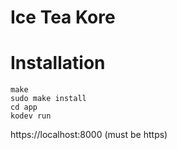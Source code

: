 # Ice Tea Kore


# Installation
```shell
make
sudo make install
cd app
kodev run
```
https://localhost:8000 (must be https)

